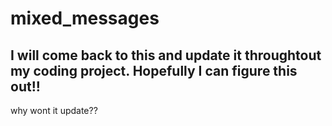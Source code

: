 # mixed_messages
## I will come back to this and update it throughtout my coding project. Hopefully I can figure this out!!
why wont it update??
